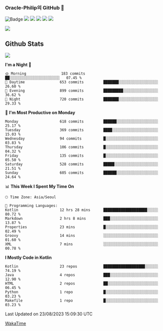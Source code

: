 ### Oracle-Philip의 GitHub 👋

![Badge](http://img.shields.io/badge/-Java-black?style=flat-square)
<img src="https://img.shields.io/badge/ -Kotlin-black?style=flat-square&logo=Kotlin&logoColor=#7F52FF"/></a>
<img src="https://img.shields.io/badge/ -Dart-black?style=flat-square&logo=Dart&logoColor=#0175C2"/></a>
<img src="https://img.shields.io/badge/ -Android-black?style=flat-square&logo=Android&logoColor=#3DDC84"/></a>
<img src="https://img.shields.io/badge/ -Flutter-black?style=flat-square&logo=Flutter&logoColor=#02569B"/></a>
<img src="https://img.shields.io/badge/ -Firebase-black?style=flat-square&logo=Firebase&logoColor=#FFCA28"/></a>

<img src="https://img.shields.io/badge/ -BLE-black?style=flat-square&logo=Bluetooth&logoColor=#0082FC"/></a>

<!--
<img src="https://img.shields.io/badge/ -STM32F103-black?style=flat-square&logo=STMicroelectronics&logoColor=#03234B"/></a>
<img src="https://img.shields.io/badge/ -Qt-black?style=flat-square&logo=Qt&logoColor=#41CD52"/></a>
-->

<!--
![Badge](http://img.shields.io/badge/-Java-black?style=flat-square)
![Badge](http://img.shields.io/badge/-Koltin-black?style=flat-square)
![Badge](http://img.shields.io/badge/-Dart-black?style=flat-square)
![Badge](http://img.shields.io/badge/-Android-black?style=flat-square)
![Badge](http://img.shields.io/badge/-Flutter-black?style=flat-square)
![Badge](http://img.shields.io/badge/-Firebase-black?style=flat-square)
-->

## Github Stats  
<div align="left"><img src="https://github-readme-stats.vercel.app/api?username=Oracle-Philip&show_icons=true&count_private=true&hide_border=true" align="center" /></div>


<!--START_SECTION:waka-->
**I'm a Night 🦉** 

```text
🌞 Morning                183 commits         ██░░░░░░░░░░░░░░░░░░░░░░░   07.45 % 
🌆 Daytime                653 commits         ███████░░░░░░░░░░░░░░░░░░   26.60 % 
🌃 Evening                899 commits         █████████░░░░░░░░░░░░░░░░   36.62 % 
🌙 Night                  720 commits         ███████░░░░░░░░░░░░░░░░░░   29.33 % 
```
📅 **I'm Most Productive on Monday** 

```text
Monday                   618 commits         ██████░░░░░░░░░░░░░░░░░░░   25.17 % 
Tuesday                  369 commits         ████░░░░░░░░░░░░░░░░░░░░░   15.03 % 
Wednesday                94 commits          █░░░░░░░░░░░░░░░░░░░░░░░░   03.83 % 
Thursday                 106 commits         █░░░░░░░░░░░░░░░░░░░░░░░░   04.32 % 
Friday                   135 commits         █░░░░░░░░░░░░░░░░░░░░░░░░   05.50 % 
Saturday                 528 commits         █████░░░░░░░░░░░░░░░░░░░░   21.51 % 
Sunday                   605 commits         ██████░░░░░░░░░░░░░░░░░░░   24.64 % 
```


📊 **This Week I Spent My Time On** 

```text
🕑︎ Time Zone: Asia/Seoul

💬 Programming Languages: 
Kotlin                   12 hrs 28 mins      ████████████████████░░░░░   80.72 % 
Markdown                 2 hrs 8 mins        ███░░░░░░░░░░░░░░░░░░░░░░   13.87 % 
Properties               23 mins             █░░░░░░░░░░░░░░░░░░░░░░░░   02.49 % 
Groovy                   14 mins             ░░░░░░░░░░░░░░░░░░░░░░░░░   01.60 % 
XML                      7 mins              ░░░░░░░░░░░░░░░░░░░░░░░░░   00.78 % 
```

**I Mostly Code in Kotlin** 

```text
Kotlin                   23 repos            ███████████████████░░░░░░   74.19 % 
Java                     4 repos             ███░░░░░░░░░░░░░░░░░░░░░░   12.90 % 
HTML                     2 repos             ██░░░░░░░░░░░░░░░░░░░░░░░   06.45 % 
Python                   1 repo              █░░░░░░░░░░░░░░░░░░░░░░░░   03.23 % 
Makefile                 1 repo              █░░░░░░░░░░░░░░░░░░░░░░░░   03.23 % 
```




 Last Updated on 23/08/2023 15:09:30 UTC
<!--END_SECTION:waka-->


<!--
**Oracle-Philip/Oracle-Philip** is a ✨ _special_ ✨ repository because its `README.md` (this file) appears on your GitHub profile.

Here are some ideas to get you started:

- 🔭 I’m currently working on ...
- 🌱 I’m currently learning ...
- 👯 I’m looking to collaborate on ...
- 🤔 I’m looking for help with ...
- 💬 Ask me about ...
- 📫 How to reach me: ...
- 😄 Pronouns: ...
- ⚡ Fun fact: ...
-->


[WakaTime](https://wakatime.com/dashboard)
